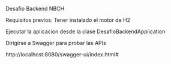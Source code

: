 Desafio Backend NBCH 

Requisitos previos: 
    Tener instalado el motor de H2

Ejecutar la aplicacion desde la clase DesafioBackendApplication 

Dirigirse a Swagger para probar las APIs


http://localhost:8080/swagger-ui/index.html#